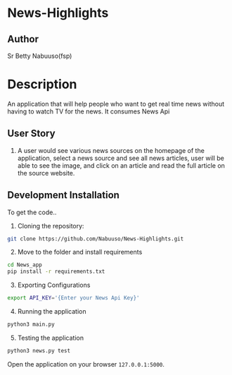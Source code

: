 # News-Highlights
## Author  
Sr Betty Nabuuso(fsp)
# Description
An application that will help people who want to get real time news without having to watch TV for the news. It consumes News Api
## User Story

1. A user would see various news sources on the homepage of the application, select a news source and see all news articles, user will be able to see the image,
and click on an article and read the full article on the source website.
## Development Installation
To get the code..

1. Cloning the repository:
  ```bash
  git clone https://github.com/Nabuuso/News-Highlights.git
  ```
2. Move to the folder and install requirements
  ```bash
  cd News_app
  pip install -r requirements.txt
  ```
3. Exporting Configurations
  ```bash
  export API_KEY='{Enter your News Api Key}'
  ```
4. Running the application
  ```bash
  python3 main.py 
  ```
5. Testing the application
  ```bash
  python3 news.py test
  ```
Open the application on your browser `127.0.0.1:5000`.

